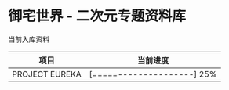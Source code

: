 # 御宅世界 - 二次元专题资料库

当前入库资料

| 项目           | 当前进度                   |
| -------------- | -------------------------- |
| PROJECT EUREKA | [=====---------------] 25% |
